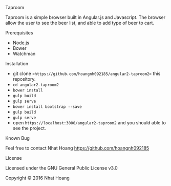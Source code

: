 Taproom

Taproom is a simple browser built in Angular.js and Javascript. The browser allow the user to see the beer list, and able to add type of beer to cart. 

Prerequisites
- Node.js
- Bower 
- Watchman

Installation 
- git clone `<https://github.com/hoangnh092185/angular2-taproom2>` this repository.
- `cd angular2-taproom2`
- `bower install`
- `gulp build`
- `gulp serve`
- `bower install bootstrap --save`
- `gulp build`
- `gulp serve`
- open `https://localhost:3000/angular2-taproom2` and you should able to see the project.

Known Bug

Feel free to contact Nhat Hoang <https://github.com/hoangnh092185>

License

Licensed under the GNU General Public License v3.0

Copyright © 2016 Nhat Hoang
